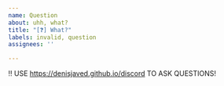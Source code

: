 ```yaml
---
name: Question
about: uhh, what?
title: "[❓] What?"
labels: invalid, question
assignees: ''

---
```


‼️ USE https://denisjaved.github.io/discord TO ASK QUESTIONS!
